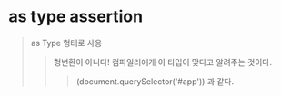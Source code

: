 # as type assertion

> as Type 형태로 사용
>
> > 형변환이 아니다! 컴파일러에게 이 타입이 맞다고 알려주는 것이다.
> >
> > > <HTMLDivElement> (document.querySelector('#app')) 과 같다.
